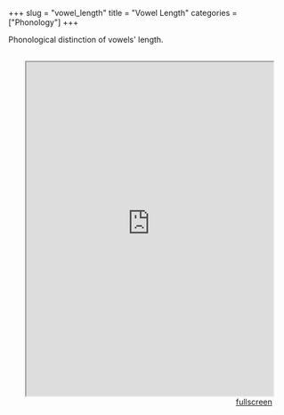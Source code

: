 +++
slug = "vowel_length"
title = "Vowel Length"
categories = ["Phonology"]
+++

<head>
<style type="text/css">
	.padding {
		padding: 30px;
	}
</style>
</head>
Phonological distinction of vowels' length.
<body>
<div class="padding">
<iframe src="https://sasha-kozhukhar.github.io/guatemala_atlas/maps/vowels_length.html" width = "100%" height = "600px"></iframe>
<div align="right"><a href="https://sasha-kozhukhar.github.io/guatemala_atlas/maps/vowels_length.html" target="_blank" class="button">fullscreen</a></div>
</div>
</body>
